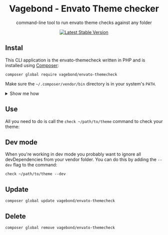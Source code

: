 <h1 align="center">Vagebond - Envato Theme checker</h1>

<p align="center">command-line tool to run envato theme checks against any folder</p>

<p align="center">
    <p align="center">
        <a href="//packagist.org/packages/vagebond/envato-themecheck"><img alt="Latest Stable Version" src="https://poser.pugx.org/vagebond/envato-themecheck/v"></a>
    </p>
</p>

## Instal

This CLI application is the envato-themecheck written in PHP and is installed using [Composer](https://getcomposer.org):

```
composer global require vagebond/envato-themecheck
```

Make sure the `~/.composer/vendor/bin` directory is in your system's `PATH`.

<details>
<summary>Show me how</summary>

If it's not already there, add the following line to your Bash configuration file (usually `~/.bash_profile`, `~/.bashrc`, `~/.zshrc`, etc.):

```
export PATH=~/.composer/vendor/bin:$PATH
```

If the file doesn't exist, create it.

Run the following command on the file you've just updated for the change to take effect:

```
source ~/.bash_profile
```
</details>

## Use

All you need to do is call the `check ~/path/to/theme` command to check your theme:

## Dev mode

When you're working in dev mode you probably want to ignore all devDependencies from your vendor folder. You can do this by adding the `--dev` flag to the command:

```
check ~/path/to/theme --dev
```

## Update

```
composer global update vagebond/envato-themecheck
```

## Delete

```
composer global remove vagebond/envato-themecheck
```
